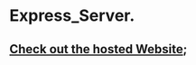 # Express_Server.
## [Check out the hosted Website](https://mark-eugene-barasu.github.io/Express_Server/);
